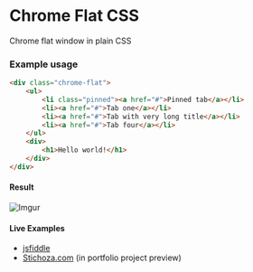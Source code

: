 Chrome Flat CSS
===============

Chrome flat window in plain CSS

### Example usage

```html
<div class="chrome-flat">
    <ul>
        <li class="pinned"><a href="#">Pinned tab</a></li>
        <li><a href="#">Tab one</a></li>
        <li><a href="#">Tab with very long title</a></li>
        <li><a href="#">Tab four</a></li>
    </ul>
    <div>
        <h1>Hello world!</h1>
    </div>
</div>
```

#### Result
 
![Imgur](http://i.imgur.com/UInmFw5.png)


#### Live Examples

 - [jsfiddle](http://jsfiddle.net/stichoza/Am6U5/)
 - [Stichoza.com](https://stichoza.com) (in portfolio project preview)
